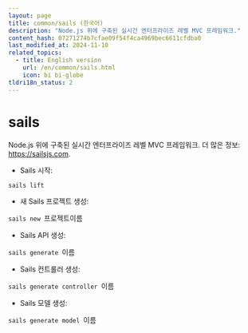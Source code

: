 ```yaml
---
layout: page
title: common/sails (한국어)
description: "Node.js 위에 구축된 실시간 엔터프라이즈 레벨 MVC 프레임워크."
content_hash: 07271274b7cfae09f54f4ca4969bec6611cfdba0
last_modified_at: 2024-11-10
related_topics:
  - title: English version
    url: /en/common/sails.html
    icon: bi bi-globe
tldri18n_status: 2
---
```

# sails

Node.js 위에 구축된 실시간 엔터프라이즈 레벨 MVC 프레임워크.
더 많은 정보: <https://sailsjs.com>.

- Sails 시작:

`sails lift`

- 새 Sails 프로젝트 생성:

`sails new `<span class="tldr-var badge badge-pill bg-dark-lm bg-white-dm text-white-lm text-dark-dm font-weight-bold">프로젝트이름</span>

- Sails API 생성:

`sails generate `<span class="tldr-var badge badge-pill bg-dark-lm bg-white-dm text-white-lm text-dark-dm font-weight-bold">이름</span>

- Sails 컨트롤러 생성:

`sails generate controller `<span class="tldr-var badge badge-pill bg-dark-lm bg-white-dm text-white-lm text-dark-dm font-weight-bold">이름</span>

- Sails 모델 생성:

`sails generate model `<span class="tldr-var badge badge-pill bg-dark-lm bg-white-dm text-white-lm text-dark-dm font-weight-bold">이름</span>
